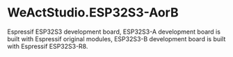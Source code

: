 # WeActStudio.ESP32S3-AorB
Espressif ESP32S3 development board, ESP32S3-A development board is built with Espressif original modules, ESP32S3-B development board is built with Espressif ESP32S3-R8.
